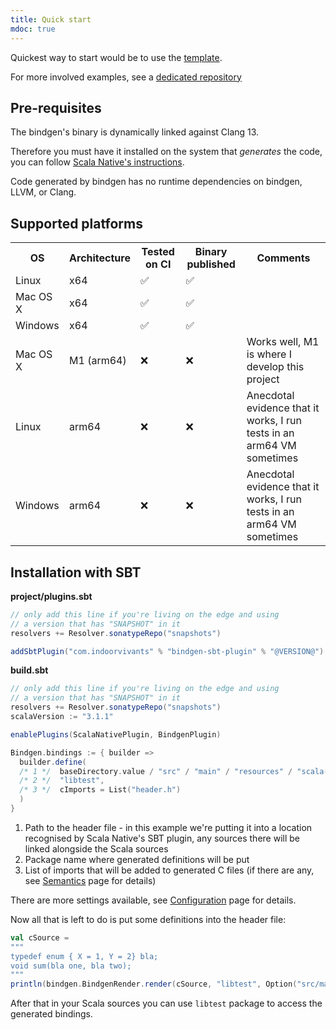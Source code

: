 ```yaml
---
title: Quick start
mdoc: true
---
```


Quickest way to start would be to use the [template](https://github.com/keynmol/sn-bindgen-template/).

For more involved examples, see a [dedicated repository](https://github.com/keynmol/sn-bindgen-examples/)

## Pre-requisites

The bindgen's binary is dynamically linked against Clang 13.

Therefore you must have it installed on the system that _generates_ the code, you can follow [Scala Native's instructions](https://scala-native.readthedocs.io/en/latest/user/setup.html#installing-clang-and-runtime-dependencies).

Code generated by bindgen has no runtime dependencies on bindgen, LLVM, or Clang.

## Supported platforms

<table class = 'compatibility'>
<tr><th>OS</th><th>Architecture</th><th>Tested on CI</th><th>Binary published</th><th>Comments</th></tr>
<tr>
<td>Linux</td>
<td>x64</td>
<td>✅</td>
<td>✅</td>
</tr>
<tr>
<td>Mac OS X</td>
<td>x64</td>
<td>✅</td>
<td>✅</td>
</tr>
<tr>
<td>Windows</td>
<td>x64</td>
<td>✅</td>
<td>✅</td>
</tr>
<tr>
<td>Mac OS X</td>
<td>M1 (arm64)</td>
<td>❌</td>
<td>❌</td>
<td>Works well, M1 is where I develop this project</td>
</tr>
<tr>
<td>Linux</td>
<td>arm64</td>
<td>❌</td>
<td>❌</td>
<td>Anecdotal evidence that it works, I run tests in an arm64 VM sometimes</td>
</tr>
<tr>
<td>Windows</td>
<td>arm64</td>
<td>❌</td>
<td>❌</td>
<td>Anecdotal evidence that it works, I run tests in an arm64 VM sometimes</td>
</tr>
</table>


## Installation with SBT

**project/plugins.sbt**
```scala
// only add this line if you're living on the edge and using 
// a version that has "SNAPSHOT" in it
resolvers += Resolver.sonatypeRepo("snapshots")

addSbtPlugin("com.indoorvivants" % "bindgen-sbt-plugin" % "@VERSION@")
```

**build.sbt**

```scala
// only add this line if you're living on the edge and using 
// a version that has "SNAPSHOT" in it
resolvers += Resolver.sonatypeRepo("snapshots")
scalaVersion := "3.1.1"

enablePlugins(ScalaNativePlugin, BindgenPlugin)

Bindgen.bindings := { builder =>
  builder.define(
  /* 1 */  baseDirectory.value / "src" / "main" / "resources" / "scala-native" / "header.h",
  /* 2 */  "libtest",
  /* 3 */  cImports = List("header.h")
  )
}
```

1. Path to the header file - in this example we're putting it into a location
   recognised by Scala Native's SBT plugin, any sources there will be linked alongside
   the Scala sources
2. Package name where generated definitions will be put
3. List of imports that will be added to generated C files (if there are any, see [Semantics](/semantics) page for details)

There are more settings available, see [Configuration](/configuration#sbt-plugin) page for details.

Now all that is left to do is put some definitions into the header file:

```scala mdoc:passthrough
val cSource = 
"""
typedef enum { X = 1, Y = 2} bla;
void sum(bla one, bla two);
"""
println(bindgen.BindgenRender.render(cSource, "libtest", Option("src/main/resources/scala-native/header.h")))
```

After that in your Scala sources you can use `libtest` package to access the 
generated bindings.

